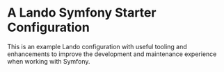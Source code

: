 # A Lando Symfony Starter Configuration

This is an example Lando configuration with useful tooling and enhancements to
improve the development and maintenance experience when working with Symfony.
